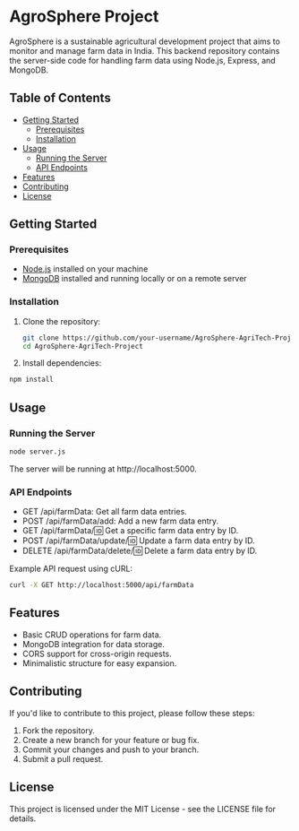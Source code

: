 # AgroSphere Project

AgroSphere is a sustainable agricultural development project that aims to monitor and manage farm data in India. This backend repository contains the server-side code for handling farm data using Node.js, Express, and MongoDB.

## Table of Contents

- [Getting Started](#getting-started)
  - [Prerequisites](#prerequisites)
  - [Installation](#installation)
- [Usage](#usage)
  - [Running the Server](#running-the-server)
  - [API Endpoints](#api-endpoints)
- [Features](#features)
- [Contributing](#contributing)
- [License](#license)

## Getting Started

### Prerequisites

- [Node.js](https://nodejs.org/) installed on your machine
- [MongoDB](https://www.mongodb.com/) installed and running locally or on a remote server

### Installation

1. Clone the repository:

   ```bash
   git clone https://github.com/your-username/AgroSphere-AgriTech-Project.git
   cd AgroSphere-AgriTech-Project
   ```
2. Install dependencies:

```bash
npm install
```

## Usage
### Running the Server
```bash
node server.js
```
The server will be running at http://localhost:5000.

### API Endpoints
- GET /api/farmData: Get all farm data entries.
- POST /api/farmData/add: Add a new farm data entry.
- GET /api/farmData/:id: Get a specific farm data entry by ID.
- POST /api/farmData/update/:id: Update a farm data entry by ID.
- DELETE /api/farmData/delete/:id: Delete a farm data entry by ID.

Example API request using cURL:
```bash
curl -X GET http://localhost:5000/api/farmData
```

## Features
- Basic CRUD operations for farm data.
- MongoDB integration for data storage.
- CORS support for cross-origin requests.
- Minimalistic structure for easy expansion.

## Contributing
If you'd like to contribute to this project, please follow these steps:

1. Fork the repository.
2. Create a new branch for your feature or bug fix.
3. Commit your changes and push to your branch.
4. Submit a pull request.

## License
This project is licensed under the MIT License - see the LICENSE file for details.
